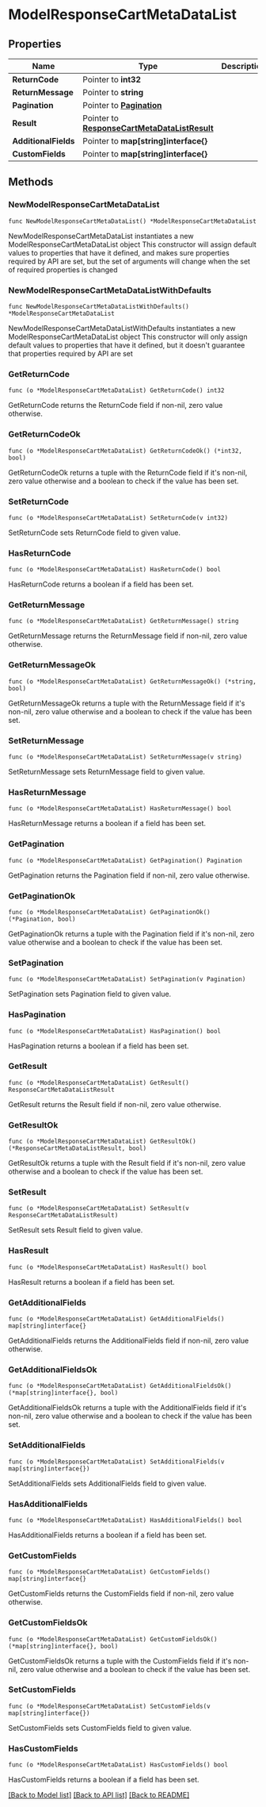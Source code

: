# ModelResponseCartMetaDataList

## Properties

Name | Type | Description | Notes
------------ | ------------- | ------------- | -------------
**ReturnCode** | Pointer to **int32** |  | [optional] 
**ReturnMessage** | Pointer to **string** |  | [optional] 
**Pagination** | Pointer to [**Pagination**](Pagination.md) |  | [optional] 
**Result** | Pointer to [**ResponseCartMetaDataListResult**](ResponseCartMetaDataListResult.md) |  | [optional] 
**AdditionalFields** | Pointer to **map[string]interface{}** |  | [optional] 
**CustomFields** | Pointer to **map[string]interface{}** |  | [optional] 

## Methods

### NewModelResponseCartMetaDataList

`func NewModelResponseCartMetaDataList() *ModelResponseCartMetaDataList`

NewModelResponseCartMetaDataList instantiates a new ModelResponseCartMetaDataList object
This constructor will assign default values to properties that have it defined,
and makes sure properties required by API are set, but the set of arguments
will change when the set of required properties is changed

### NewModelResponseCartMetaDataListWithDefaults

`func NewModelResponseCartMetaDataListWithDefaults() *ModelResponseCartMetaDataList`

NewModelResponseCartMetaDataListWithDefaults instantiates a new ModelResponseCartMetaDataList object
This constructor will only assign default values to properties that have it defined,
but it doesn't guarantee that properties required by API are set

### GetReturnCode

`func (o *ModelResponseCartMetaDataList) GetReturnCode() int32`

GetReturnCode returns the ReturnCode field if non-nil, zero value otherwise.

### GetReturnCodeOk

`func (o *ModelResponseCartMetaDataList) GetReturnCodeOk() (*int32, bool)`

GetReturnCodeOk returns a tuple with the ReturnCode field if it's non-nil, zero value otherwise
and a boolean to check if the value has been set.

### SetReturnCode

`func (o *ModelResponseCartMetaDataList) SetReturnCode(v int32)`

SetReturnCode sets ReturnCode field to given value.

### HasReturnCode

`func (o *ModelResponseCartMetaDataList) HasReturnCode() bool`

HasReturnCode returns a boolean if a field has been set.

### GetReturnMessage

`func (o *ModelResponseCartMetaDataList) GetReturnMessage() string`

GetReturnMessage returns the ReturnMessage field if non-nil, zero value otherwise.

### GetReturnMessageOk

`func (o *ModelResponseCartMetaDataList) GetReturnMessageOk() (*string, bool)`

GetReturnMessageOk returns a tuple with the ReturnMessage field if it's non-nil, zero value otherwise
and a boolean to check if the value has been set.

### SetReturnMessage

`func (o *ModelResponseCartMetaDataList) SetReturnMessage(v string)`

SetReturnMessage sets ReturnMessage field to given value.

### HasReturnMessage

`func (o *ModelResponseCartMetaDataList) HasReturnMessage() bool`

HasReturnMessage returns a boolean if a field has been set.

### GetPagination

`func (o *ModelResponseCartMetaDataList) GetPagination() Pagination`

GetPagination returns the Pagination field if non-nil, zero value otherwise.

### GetPaginationOk

`func (o *ModelResponseCartMetaDataList) GetPaginationOk() (*Pagination, bool)`

GetPaginationOk returns a tuple with the Pagination field if it's non-nil, zero value otherwise
and a boolean to check if the value has been set.

### SetPagination

`func (o *ModelResponseCartMetaDataList) SetPagination(v Pagination)`

SetPagination sets Pagination field to given value.

### HasPagination

`func (o *ModelResponseCartMetaDataList) HasPagination() bool`

HasPagination returns a boolean if a field has been set.

### GetResult

`func (o *ModelResponseCartMetaDataList) GetResult() ResponseCartMetaDataListResult`

GetResult returns the Result field if non-nil, zero value otherwise.

### GetResultOk

`func (o *ModelResponseCartMetaDataList) GetResultOk() (*ResponseCartMetaDataListResult, bool)`

GetResultOk returns a tuple with the Result field if it's non-nil, zero value otherwise
and a boolean to check if the value has been set.

### SetResult

`func (o *ModelResponseCartMetaDataList) SetResult(v ResponseCartMetaDataListResult)`

SetResult sets Result field to given value.

### HasResult

`func (o *ModelResponseCartMetaDataList) HasResult() bool`

HasResult returns a boolean if a field has been set.

### GetAdditionalFields

`func (o *ModelResponseCartMetaDataList) GetAdditionalFields() map[string]interface{}`

GetAdditionalFields returns the AdditionalFields field if non-nil, zero value otherwise.

### GetAdditionalFieldsOk

`func (o *ModelResponseCartMetaDataList) GetAdditionalFieldsOk() (*map[string]interface{}, bool)`

GetAdditionalFieldsOk returns a tuple with the AdditionalFields field if it's non-nil, zero value otherwise
and a boolean to check if the value has been set.

### SetAdditionalFields

`func (o *ModelResponseCartMetaDataList) SetAdditionalFields(v map[string]interface{})`

SetAdditionalFields sets AdditionalFields field to given value.

### HasAdditionalFields

`func (o *ModelResponseCartMetaDataList) HasAdditionalFields() bool`

HasAdditionalFields returns a boolean if a field has been set.

### GetCustomFields

`func (o *ModelResponseCartMetaDataList) GetCustomFields() map[string]interface{}`

GetCustomFields returns the CustomFields field if non-nil, zero value otherwise.

### GetCustomFieldsOk

`func (o *ModelResponseCartMetaDataList) GetCustomFieldsOk() (*map[string]interface{}, bool)`

GetCustomFieldsOk returns a tuple with the CustomFields field if it's non-nil, zero value otherwise
and a boolean to check if the value has been set.

### SetCustomFields

`func (o *ModelResponseCartMetaDataList) SetCustomFields(v map[string]interface{})`

SetCustomFields sets CustomFields field to given value.

### HasCustomFields

`func (o *ModelResponseCartMetaDataList) HasCustomFields() bool`

HasCustomFields returns a boolean if a field has been set.


[[Back to Model list]](../README.md#documentation-for-models) [[Back to API list]](../README.md#documentation-for-api-endpoints) [[Back to README]](../README.md)


